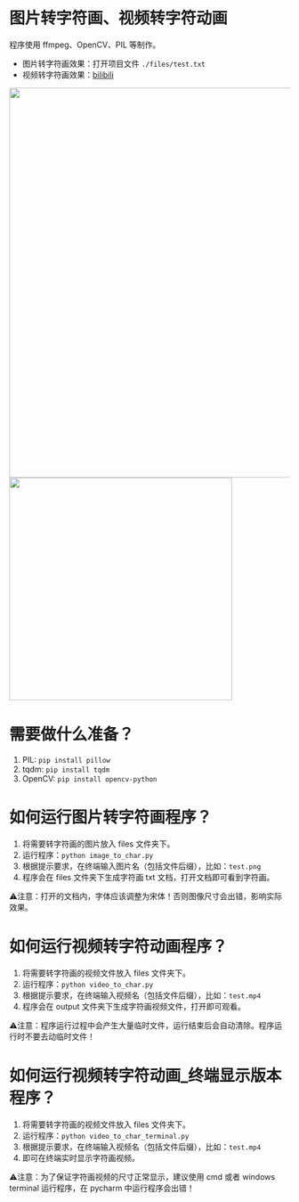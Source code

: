 # 图片转字符画、视频转字符动画

程序使用 ffmpeg、OpenCV、PIL 等制作。

- 图片转字符画效果：打开项目文件 `./files/test.txt`
- 视频转字符画效果：[bilibili](https://www.bilibili.com/video/BV1ve4y197qW/)

<img src="https://github.com/xiaoaug/Image_Video_To_Char_Python/assets/39291338/74eefd50-880e-4b89-8c5d-6aee629218a5" width="700">


<img src="https://github.com/xiaoaug/Image_Video_To_Char_Python/assets/39291338/82c15c49-e877-456d-9642-a041c86eb849" width="400">


# 需要做什么准备？

1. PIL: `pip install pillow`
2. tqdm: `pip install tqdm`
3. OpenCV: `pip install opencv-python`

# 如何运行图片转字符画程序？

1. 将需要转字符画的图片放入 files 文件夹下。
2. 运行程序：`python image_to_char.py`
3. 根据提示要求，在终端输入图片名（包括文件后缀），比如：`test.png`
4. 程序会在 files 文件夹下生成字符画 txt 文档，打开文档即可看到字符画。

⚠️注意：打开的文档内，字体应该调整为宋体！否则图像尺寸会出错，影响实际效果。


# 如何运行视频转字符动画程序？

1. 将需要转字符画的视频文件放入 files 文件夹下。
2. 运行程序：`python video_to_char.py`
3. 根据提示要求，在终端输入视频名（包括文件后缀），比如：`test.mp4`
4. 程序会在 output 文件夹下生成字符画视频文件，打开即可观看。

⚠️注意：程序运行过程中会产生大量临时文件，运行结束后会自动清除。程序运行时不要去动临时文件！

# 如何运行视频转字符动画_终端显示版本程序？

1. 将需要转字符画的视频文件放入 files 文件夹下。
2. 运行程序：`python video_to_char_terminal.py`
3. 根据提示要求，在终端输入视频名（包括文件后缀），比如：`test.mp4`
4. 即可在终端实时显示字符画视频。

⚠️注意：为了保证字符画视频的尺寸正常显示，建议使用 cmd 或者 windows terminal 运行程序，在 pycharm 中运行程序会出错！
